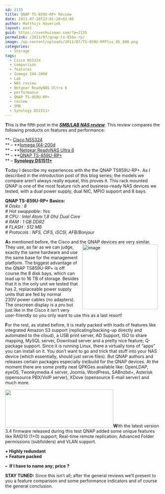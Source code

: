 ```yaml
---
id: 2135
title: QNAP TS-859U-RP+ Review
date: 2011-07-20T23:01:28+02:00
author: Matthijs Haverink
layout: post
guid: https://svenhuisman.com/?p=2135
permalink: /2011/07/qnap-ts-859u-rp/
image: /wp-content/uploads/2011/07/TS-859U-RPPlus_05_800.png
categories:
  - Storage
tags:
  - Cisco NSS324
  - comparison
  - features
  - Iomega IX4-200d
  - Lab
  - NAS review
  - Netgear ReadyNAS Ultra 6
  - performance
  - QNAP TS-859U-RP+
  - review
  - SMB
  - Synology DS1511+
---
```

**T**his is the fifth post in the [_**SMB/LAB NAS review**_](https://svenhuisman.com/2011/07/smblab-nas-review/). This review compares the following products on features and performance:

**&#8211; [Cisco NSS324](https://www.cisco.com/en/US/products/ps10854/index.html)  
** &#8211; **[Iomega IX4-200d](https://iomega-eu-en.custhelp.com/app/answers/detail/a_id/22024)  
** &#8211; **[Netgear ReadyNAS Ultra 6](https://www.netgear.com/home/products/storage/work-and-play/RNDU6000.aspx)  
** &#8211; **[QNAP TS-859U-RP+](https://www.qnap.com/pro_detail_feature.asp?p_id=185)  
** &#8211; **[Synology DS1511+](https://www.synology.com/products/product.php?product_name=DS1511%2B&lang=enu)**

**T**oday I describe my experiences with the the QNAP TS859U-RP+. As I described in the introduction post of this blog series; the models we compare aren’t always really equeal, this proves it. This rack mounted QNAP is one of the most feature rich and business-ready NAS devices we tested, with a dual power supply, dual NIC, MPIO support and 8 bays.

<!--more-->

**QNAP TS-859U-RP+ Basics:**  
_\# Disks : 8_  
_\# Hot swappable: Yes_  
_\# CPU : Intel Atom 1,8 Ghz Dual Core_  
_\# RAM : 1 GB DDR2_  
_\# FLASH : 512 MB_  
_\# Protocols : NFS, CIFS, iSCSI, AFB/Bonjour_

**A**s mentioned before, the Cisco and the QNAP devices[<img style="background-image: none; padding-left: 0px; padding-right: 0px; display: inline; padding-top: 0px; margin: 0px 10px; border: 0pt none;" title="image" src="https://svenhuisman.com/wp-content/uploads/2011/07/image_thumb3.png" border="0" alt="image" width="244" height="210" align="right" />](https://svenhuisman.com/wp-content/uploads/2011/07/image3.png) are very similar. They use, as far as we can judge, exactly the same hardware and use the same base for the management platform. The biggest advantage of the QNAP TS859U-RP+ is off course the 8 disk bays, which can lead up to 16 TB of storage. Besides that it is the only unit we tested that has 2, replaceable power supply units that are fed by normal 230V power cables (no adapters). The onscreen display is a pro but just like in the Cisco it isn’t very user-friendly so you only want to use this as a last resort!

**F**or the rest, as stated before, it is really packed with loads of features like integrated Amazon S3 support (replicating/backing-up directly and automated to the cloud), a USB print server, AD Support, ISO to share mapping, MySQL server, Download server and a pretty nice feature; Q-package support. Since it is running Linux, there a virtually tons of “apps” you can install on it. You don’t want to go and trick that stuff into your NAS device (which essentially, should just serve files). But QNAP authors and releases certain packages especially (re)build for the QNAP devices. At the moment there are some pretty neat QPKGes available like: OpenLDAP, eyeOS, Twonkymedia 4 server, Joomla, WordPress, SABnzbd+, Asterisk (opensource PBX/VoIP server), XDove (opensource E-mail server) and much more.

**[<img class="alignleft size-medium wp-image-2140" title="QNAP TS-859U-RP+" src="https://svenhuisman.com/wp-content/uploads/2011/07/TS-859U-RPPlus_07_800-350x123.png" alt="" width="350" height="123" srcset="https://svenhuisman.com/wp-content/uploads/2011/07/TS-859U-RPPlus_07_800-350x123.png 350w, https://svenhuisman.com/wp-content/uploads/2011/07/TS-859U-RPPlus_07_800.png 800w" sizes="(max-width: 350px) 100vw, 350px" />](https://svenhuisman.com/wp-content/uploads/2011/07/TS-859U-RPPlus_07_800.png)W**ith the latest version 3.4 firmware released during this test QNAP added some unique features like RAID10 (1+0) support, Real-time remote replication, Advanced Folder permissions (subfolders) and VLAN support.

**+ Highly redundant**  
**+ Feature packed**

**&#8211;  If I have to name any; price ?**

**STAY TUNED:** Since this isn’t all; after the general reviews we’ll present to you a feature comparison and some performance indicators and of course the general conclusion.